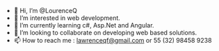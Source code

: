 - 👋 Hi, I’m @LourenceQ
- 👀 I’m interested in web development.
- 🌱 I’m currently learning c#, Asp.Net and Angular.
- 💞️ I’m looking to collaborate on developing web based solutions.
- 📫 How to reach me : lawrenceqf@gmail.com or 55 (32) 98458 9238

<!---
LourenceQ/LourenceQ is a ✨ special ✨ repository because its `README.md` (this file) appears on your GitHub profile.
You can click the Preview link to take a look at your changes.
--->
